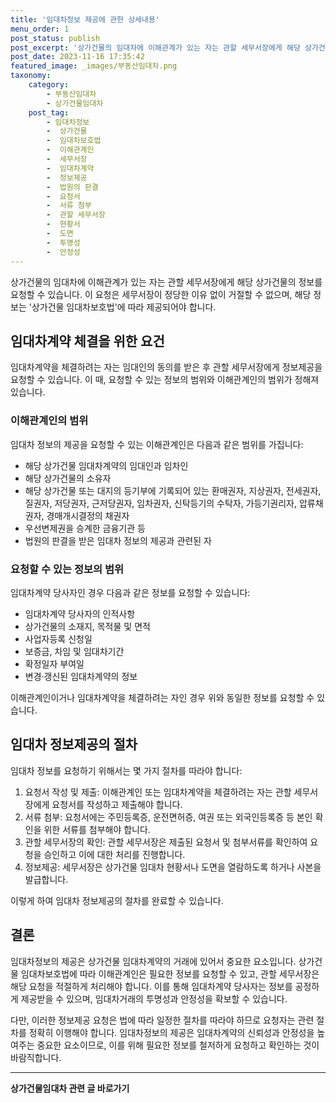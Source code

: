 ```yaml
---
title: '임대차정보 제공에 관한 상세내용'
menu_order: 1
post_status: publish
post_excerpt: '상가건물의 임대차에 이해관계가 있는 자는 관할 세무서장에게 해당 상가건물의 정보를 요청할 수 있습니다. 이 요청은 세무서장이 정당한 이유 없이 거절할 수 없으며, 해당 정보는  상가건물 임대차보호법 에 따라 제공되어야 합니다.'
post_date: 2023-11-16 17:35:42
featured_image: _images/부동산임대차.png
taxonomy:
    category:
        - 부동산임대차
        - 상가건물임대차
    post_tag:
        - 임대차정보
        -  상가건물
        -  임대차보호법
        -  이해관계인
        -  세무서장
        -  임대차계약
        -  정보제공
        -  법원의 판결
        -  요청서
        -  서류 첨부
        -  관할 세무서장
        -  현황서
        -  도면
        -  투명성
        -  안정성
---
```



상가건물의 임대차에 이해관계가 있는 자는 관할 세무서장에게 해당 상가건물의 정보를 요청할 수 있습니다. 이 요청은 세무서장이 정당한 이유 없이 거절할 수 없으며, 해당 정보는 '상가건물 임대차보호법'에 따라 제공되어야 합니다.

## 임대차계약 체결을 위한 요건

임대차계약을 체결하려는 자는 임대인의 동의를 받은 후 관할 세무서장에게 정보제공을 요청할 수 있습니다. 이 때, 요청할 수 있는 정보의 범위와 이해관계인의 범위가 정해져 있습니다.

### 이해관계인의 범위

임대차 정보의 제공을 요청할 수 있는 이해관계인은 다음과 같은 범위를 가집니다:

- 해당 상가건물 임대차계약의 임대인과 임차인
- 해당 상가건물의 소유자
- 해당 상가건물 또는 대지의 등기부에 기록되어 있는 환매권자, 지상권자, 전세권자, 질권자, 저당권자, 근저당권자, 임차권자, 신탁등기의 수탁자, 가등기권리자, 압류채권자, 경매개시결정의 채권자
- 우선변제권을 승계한 금융기관 등
- 법원의 판결을 받은 임대차 정보의 제공과 관련된 자

### 요청할 수 있는 정보의 범위

임대차계약 당사자인 경우 다음과 같은 정보를 요청할 수 있습니다:

- 임대차계약 당사자의 인적사항
- 상가건물의 소재지, 목적물 및 면적
- 사업자등록 신청일
- 보증금, 차임 및 임대차기간
- 확정일자 부여일
- 변경·갱신된 임대차계약의 정보

이해관계인이거나 임대차계약을 체결하려는 자인 경우 위와 동일한 정보를 요청할 수 있습니다.

## 임대차 정보제공의 절차

임대차 정보를 요청하기 위해서는 몇 가지 절차를 따라야 합니다:

1. 요청서 작성 및 제출: 이해관계인 또는 임대차계약을 체결하려는 자는 관할 세무서장에게 요청서를 작성하고 제출해야 합니다.
2. 서류 첨부: 요청서에는 주민등록증, 운전면허증, 여권 또는 외국인등록증 등 본인 확인을 위한 서류를 첨부해야 합니다.
3. 관할 세무서장의 확인: 관할 세무서장은 제출된 요청서 및 첨부서류를 확인하여 요청을 승인하고 이에 대한 처리를 진행합니다.
4. 정보제공: 세무서장은 상가건물 임대차 현황서나 도면을 열람하도록 하거나 사본을 발급합니다.

이렇게 하여 임대차 정보제공의 절차를 완료할 수 있습니다.

## 결론

임대차정보의 제공은 상가건물 임대차계약의 거래에 있어서 중요한 요소입니다. 상가건물 임대차보호법에 따라 이해관계인은 필요한 정보를 요청할 수 있고, 관할 세무서장은 해당 요청을 적절하게 처리해야 합니다. 이를 통해 임대차계약 당사자는 정보를 공정하게 제공받을 수 있으며, 임대차거래의 투명성과 안정성을 확보할 수 있습니다.

다만, 이러한 정보제공 요청은 법에 따라 일정한 절차를 따라야 하므로 요청자는 관련 절차를 정확히 이행해야 합니다. 임대차정보의 제공은 임대차계약의 신뢰성과 안정성을 높여주는 중요한 요소이므로, 이를 위해 필요한 정보를 철저하게 요청하고 확인하는 것이 바람직합니다.
<!-- wp:separator -->
<hr class="wp-block-separator has-alpha-channel-opacity"/>
<!-- /wp:separator -->

<!-- wp:group {"backgroundColor":"base","layout":{"type":"constrained"}} -->
<div class="wp-block-group has-base-background-color has-background"><!-- wp:paragraph {"align":"center","fontSize":"medium"} -->
<p class="has-text-align-center has-large-font-size"><strong>상가건물임대차 관련 글 바로가기</strong></p>
<!-- /wp:paragraph -->


<!-- wp:latest-posts
{"categories":[{"id":22580,"count":19,"description":"","link":"https://uknowlaw.com/category/%ec%83%81%ea%b0%80%ea%b1%b4%eb%ac%bc%ec%9e%84%eb%8c%80%ec%b0%a8/","name":"상가건물임대차","slug":"상가건물임대차","taxonomy":"category","parent":0,"meta":[],"_links":{"self":[{"href":"https://uknowlaw.com/wp-json/wp/v2/categories/22580"}],"collection":[{"href":"https://uknowlaw.com/wp-json/wp/v2/categories"}],"about":[{"href":"https://uknowlaw.com/wp-json/wp/v2/taxonomies/category"}],"wp:post_type":[{"href":"https://uknowlaw.com/wp-json/wp/v2/posts?categories=22580"}],"curies":[{"name":"wp","href":"https://api.w.org/{rel}","templated":true}]}}],"postsToShow":100,"excerptLength":28,"postLayout":"grid","columns":2,"featuredImageAlign":"left","featuredImageSizeSlug":"large","fontSize":"small"} /--></div>
<!-- /wp:group -->